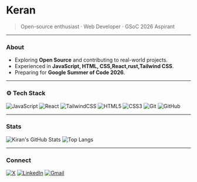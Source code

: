 # Keran

> Open-source enthusiast · Web Developer · GSoC 2026 Aspirant

---

###  About
- Exploring **Open Source** and contributing to real-world projects.
- Experienced in **JavaScript, HTML, CSS,React,rust,Tailwind CSS**.
- Preparing for **Google Summer of Code 2026**.

---

### ⚙️ Tech Stack
![JavaScript](https://img.shields.io/badge/JavaScript-F7DF1E?logo=javascript&logoColor=000)
![React](https://img.shields.io/badge/React-20232A?logo=react&logoColor=61DAFB)
![TailwindCSS](https://img.shields.io/badge/Tailwind_CSS-38B2AC?logo=tailwind-css&logoColor=white)
![HTML5](https://img.shields.io/badge/HTML5-E34F26?logo=html5&logoColor=white)
![CSS3](https://img.shields.io/badge/CSS3-1572B6?logo=css3&logoColor=white)
![Git](https://img.shields.io/badge/Git-F05032?logo=git&logoColor=white)
![GitHub](https://img.shields.io/badge/GitHub-181717?logo=github&logoColor=white)

---

###  Stats
![Kiran's GitHub Stats](https://github-readme-stats.vercel.app/api?username=keranbyge&show_icons=true&theme=github_dark)
![Top Langs](https://github-readme-stats.vercel.app/api/top-langs/?username=keranbyge&layout=compact&theme=github_dark)

---

###  Connect
[![X](https://img.shields.io/badge/X_(Twitter)-000000?logo=x&logoColor=white)](https://x.com/keranbyge)
[![LinkedIn](https://img.shields.io/badge/LinkedIn-0A66C2?logo=linkedin&logoColor=white)](https://linkedin.com/in/sai-kiran-32316932b)
[![Gmail](https://img.shields.io/badge/Email-D14836?logo=gmail&logoColor=white)](mailto:sunkusaikiran@gmail.com)
